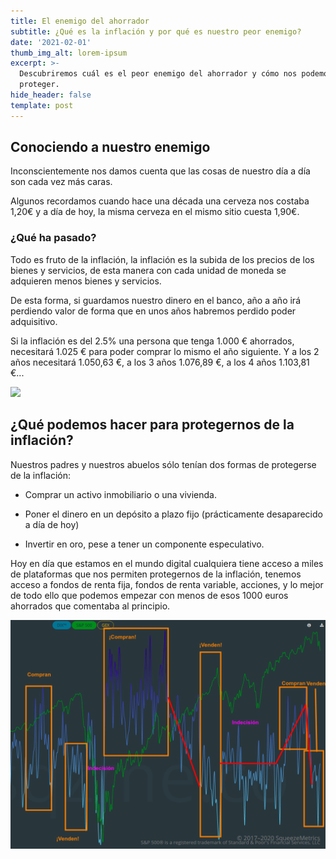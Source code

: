 ```yaml
---
title: El enemigo del ahorrador
subtitle: ¿Qué es la inflación y por qué es nuestro peor enemigo?
date: '2021-02-01'
thumb_img_alt: lorem-ipsum
excerpt: >-
  Descubriremos cuál es el peor enemigo del ahorrador y cómo nos podemos
  proteger.
hide_header: false
template: post
---
```

## Conociendo a nuestro enemigo

Inconscientemente nos damos cuenta que las cosas de nuestro día a día son cada vez más caras.

Algunos recordamos cuando hace una década una cerveza nos costaba 1,20€ y a día de hoy, la misma cerveza en el mismo sitio cuesta 1,90€.

### ¿Qué ha pasado?

Todo es fruto de la inflación, la inflación es la subida de los precios de los bienes y servicios, de esta manera con cada unidad de moneda se adquieren menos bienes y servicios.

De esta forma, si guardamos nuestro dinero en el banco, año a año irá perdiendo valor de forma que en unos años habremos perdido poder adquisitivo.

Si la inflación es del 2.5% una persona que tenga 1.000 € ahorrados, necesitará 1.025 € para poder comprar lo mismo el año siguiente. Y a los 2 años necesitará 1.050,63 €, a los 3 años 1.076,89 €, a los 4 años 1.103,81 €...

![](https://www.investopedia.com/thmb/1uMK34aLsaM-ME5EXLUSj5uwCdQ=/2000x1000/filters:no_upscale\(\):max_bytes\(150000\):strip_icc\(\)/inflation_color2-216537dd3aeb4365b991b67790765e4f.png)

## ¿Qué podemos hacer para protegernos de la inflación?

Nuestros padres y nuestros abuelos sólo tenían dos formas de protegerse de la inflación:

*   Comprar un activo inmobiliario o una vivienda.

*   Poner el dinero en un depósito a plazo fijo (prácticamente desaparecido a día de hoy)

*   Invertir en oro, pese a tener un componente especulativo.

Hoy en día que estamos en el mundo digital cualquiera tiene acceso a miles de plataformas que nos permiten protegernos de la inflación, tenemos acceso a fondos de renta fija, fondos de renta variable, acciones, y lo mejor de todo ello que podemos empezar con menos de esos 1000 euros ahorrados que comentaba al principio.

![](/images/dark_pools.png)

